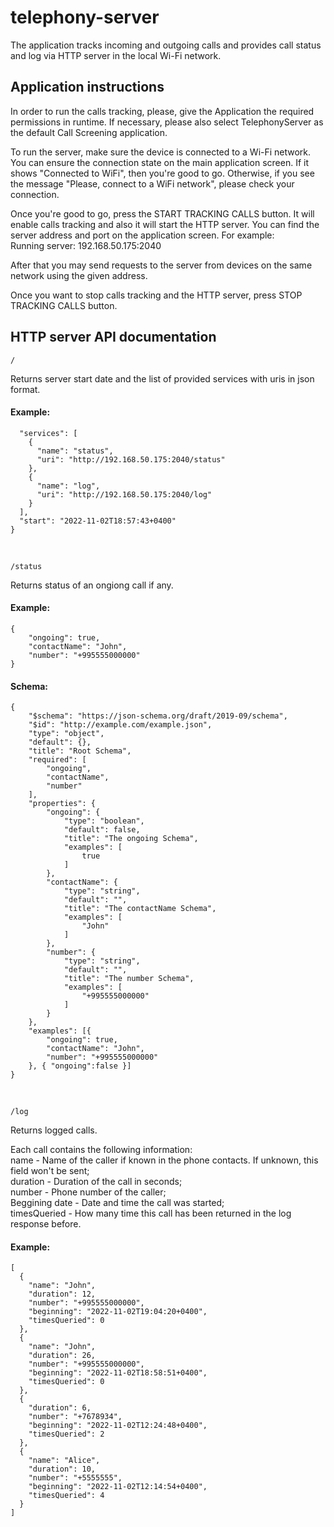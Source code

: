 # telephony-server

The application tracks incoming and outgoing calls and provides call status and log via HTTP server in the local Wi-Fi network.

## Application instructions

In order to run the calls tracking, please, give the Application the required permissions in runtime. 
If necessary, please also select TelephonyServer as the default Call Screening application.

To run the server, make sure the device is connected to a Wi-Fi network. You can ensure the connection state on the main application screen.
If it shows "Connected to WiFi", then you're good to go.
Otherwise, if you see the message "Please, connect to a WiFi network", please check your connection.

Once you're good to go, press the START TRACKING CALLS button. It will enable calls tracking and also it will start the HTTP server.
You can find the server address and port on the application screen. For example:  
Running server: 192.168.50.175:2040

After that you may send requests to the server from devices on the same network using the given address.

Once you want to stop calls tracking and the HTTP server, press STOP TRACKING CALLS button.

## HTTP server API documentation

`/`  

Returns server start date and the list of provided services with uris in json format.  
#### Example:
```{
  "services": [
    {
      "name": "status",
      "uri": "http://192.168.50.175:2040/status"
    },
    {
      "name": "log",
      "uri": "http://192.168.50.175:2040/log"
    }
  ],
  "start": "2022-11-02T18:57:43+0400"
}
```

</br>

`/status`  

Returns status of an ongiong call if any.  
#### Example:
```
{
    "ongoing": true,
    "contactName": "John",
    "number": "+995555000000"
}
```

#### Schema:
```
{
    "$schema": "https://json-schema.org/draft/2019-09/schema",
    "$id": "http://example.com/example.json",
    "type": "object",
    "default": {},
    "title": "Root Schema",
    "required": [
        "ongoing",
        "contactName",
        "number"
    ],
    "properties": {
        "ongoing": {
            "type": "boolean",
            "default": false,
            "title": "The ongoing Schema",
            "examples": [
                true
            ]
        },
        "contactName": {
            "type": "string",
            "default": "",
            "title": "The contactName Schema",
            "examples": [
                "John"
            ]
        },
        "number": {
            "type": "string",
            "default": "",
            "title": "The number Schema",
            "examples": [
                "+995555000000"
            ]
        }
    },
    "examples": [{
        "ongoing": true,
        "contactName": "John",
        "number": "+995555000000"
    }, { "ongoing":false }]
}
```

</br>

`/log`

Returns logged calls.  

Each call contains the following information:  
name - Name of the caller if known in the phone contacts. If unknown, this field won't be sent;  
duration - Duration of the call in seconds;  
number - Phone number of the caller;  
Beggining date - Date and time the call was started;  
timesQueried - How many time this call has been returned in the log response before.  

#### Example:
```
[
  {
    "name": "John",
    "duration": 12,
    "number": "+995555000000",
    "beginning": "2022-11-02T19:04:20+0400",
    "timesQueried": 0
  },
  {
    "name": "John",
    "duration": 26,
    "number": "+995555000000",
    "beginning": "2022-11-02T18:58:51+0400",
    "timesQueried": 0
  },
  {
    "duration": 6,
    "number": "+7678934",
    "beginning": "2022-11-02T12:24:48+0400",
    "timesQueried": 2
  },
  {
    "name": "Alice",
    "duration": 10,
    "number": "+5555555",
    "beginning": "2022-11-02T12:14:54+0400",
    "timesQueried": 4
  }
]
```
